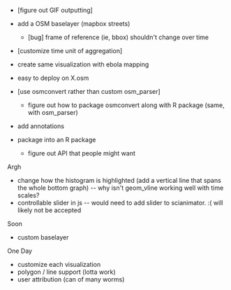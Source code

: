  * [figure out GIF outputting]
 * add a OSM baselayer (mapbox streets)
    * [bug] frame of reference (ie, bbox) shouldn't change over time
 * [customize time unit of aggregation]
 * create same visualization with ebola mapping

 * easy to deploy on X.osm
 * [use osmconvert rather than custom osm_parser]
   * figure out how to package osmconvert along with R package
   (same, with osm_parser)
 * add annotations

 * package into an R package
   * figure out API that people might want

Argh
 * change how the histogram is highlighted (add a vertical line that spans the whole bottom graph)
   -- why isn't geom_vline working well with time scales?
 * controllable slider in js
   -- would need to add slider to scianimator. :( will likely not be accepted

Soon
 * custom baselayer

One Day
 * customize each visualization 
 * polygon / line support (lotta work)
 * user attribution (can of many worms)

